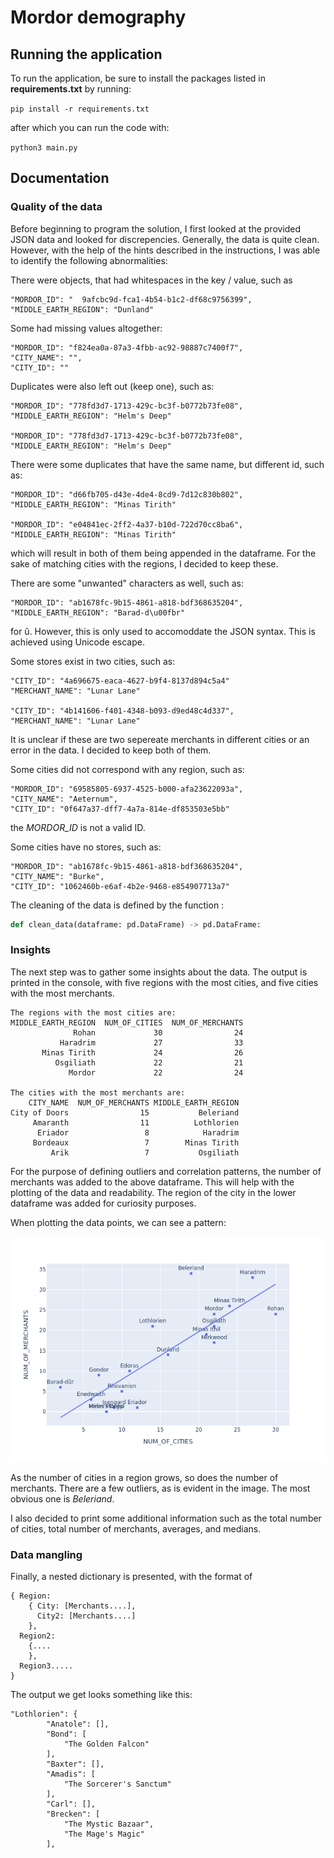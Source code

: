 # Mordor demography

## Running the application

To run the application, be sure to install the packages listed in **requirements.txt** by running:

`pip install -r requirements.txt`

after which you can run the code with:

`python3 main.py`

## Documentation

### Quality of the data

Before beginning to program the solution, I first looked at the provided JSON data and looked for discrepencies. Generally, the data is quite clean. However, with the help of the hints described in the instructions, I was able to identify the following abnormalities:

There were objects, that had whitespaces in the key / value, such as 

    "MORDOR_ID": "  9afcbc9d-fca1-4b54-b1c2-df68c9756399",
    "MIDDLE_EARTH_REGION": "Dunland"

Some had missing values altogether:

    "MORDOR_ID": "f824ea0a-87a3-4fbb-ac92-98887c7400f7",
    "CITY_NAME": "",
    "CITY_ID": ""


Duplicates were also left out (keep one), such as:


    "MORDOR_ID": "778fd3d7-1713-429c-bc3f-b0772b73fe08",
    "MIDDLE_EARTH_REGION": "Helm's Deep"

    "MORDOR_ID": "778fd3d7-1713-429c-bc3f-b0772b73fe08",
    "MIDDLE_EARTH_REGION": "Helm's Deep"

There were some duplicates that have the same name, but different id, such as:

    "MORDOR_ID": "d66fb705-d43e-4de4-8cd9-7d12c830b802",
    "MIDDLE_EARTH_REGION": "Minas Tirith"
 
    "MORDOR_ID": "e04841ec-2ff2-4a37-b10d-722d70cc8ba6",
    "MIDDLE_EARTH_REGION": "Minas Tirith"
 

 which will result in both of them being appended in the dataframe. For the sake of matching cities with the regions, I decided to keep these.

There are some "unwanted" characters as well, such as: 

    "MORDOR_ID": "ab1678fc-9b15-4861-a818-bdf368635204",
    "MIDDLE_EARTH_REGION": "Barad-d\u00fbr"
 

for û. However, this is only used to accomoddate the JSON syntax. This is achieved using Unicode escape.

Some stores exist in two cities, such as:

    "CITY_ID": "4a696675-eaca-4627-b9f4-8137d894c5a4"
    "MERCHANT_NAME": "Lunar Lane"

    "CITY_ID": "4b141606-f401-4348-b093-d9ed48c4d337",
    "MERCHANT_NAME": "Lunar Lane"
 
 It is unclear if these are two sepereate merchants in different cities or an error in the data. I decided to keep both of them.

Some cities did not correspond with any region, such as:

    "MORDOR_ID": "69585805-6937-4525-b000-afa23622093a",
    "CITY_NAME": "Aeternum",
    "CITY_ID": "0f647a37-dff7-4a7a-814e-df853503e5bb"

the *MORDOR_ID* is not a valid ID.

Some cities have no stores, such as:

    "MORDOR_ID": "ab1678fc-9b15-4861-a818-bdf368635204",
    "CITY_NAME": "Burke",
    "CITY_ID": "1062460b-e6af-4b2e-9468-e854907713a7"

The cleaning of the data is defined by the function :

```python
def clean_data(dataframe: pd.DataFrame) -> pd.DataFrame:
```

### Insights

The next step was to gather some insights about the data. The output is printed in the console, with five regions with the most cities, and five cities with the most merchants. 

```
The regions with the most cities are:
MIDDLE_EARTH_REGION  NUM_OF_CITIES  NUM_OF_MERCHANTS
              Rohan             30                24
           Haradrim             27                33
       Minas Tirith             24                26
          Osgiliath             22                21
             Mordor             22                24

The cities with the most merchants are:
    CITY_NAME  NUM_OF_MERCHANTS MIDDLE_EARTH_REGION
City of Doors                15           Beleriand
     Amaranth                11          Lothlorien
      Eriador                 8            Haradrim
     Bordeaux                 7        Minas Tirith
         Arik                 7           Osgiliath
```

For the purpose of defining outliers and correlation patterns, the number of merchants was added to the above dataframe. This will help with the plotting of the data and readability. The region of the city in the lower dataframe was added for curiosity purposes.

When plotting the data points, we can see a pattern:

![Mordor scatterplot](mordor_scatterplot.png)

As the number of cities in a region grows, so does the number of merchants. There are a few outliers, as is evident in the image. The most obvious one is *Beleriand*.

I also decided to print some additional information such as the total number of cities, total number of merchants, averages, and medians.

### Data mangling

Finally, a nested dictionary is presented, with the format of 

```
{ Region:
    { City: [Merchants....],
      City2: [Merchants....]
    },
  Region2:
    {....
    },
  Region3.....
}
```

The output we get looks something like this: 

```
"Lothlorien": {
        "Anatole": [],
        "Bond": [
            "The Golden Falcon"
        ],
        "Baxter": [],
        "Amadis": [
            "The Sorcerer's Sanctum"
        ],
        "Carl": [],
        "Brecken": [
            "The Mystic Bazaar",
            "The Mage's Magic"
        ],
```